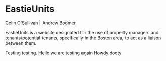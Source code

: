 # EastieUnits

Colin O'Sullivan | Andrew Bodmer

EastieUnits is a website designated for the use of property managers and tenants/potential tenants, specifically in the Boston area, to act as a liaison between them. 


Testing testing.
Hello we are testing again
Howdy dooty
